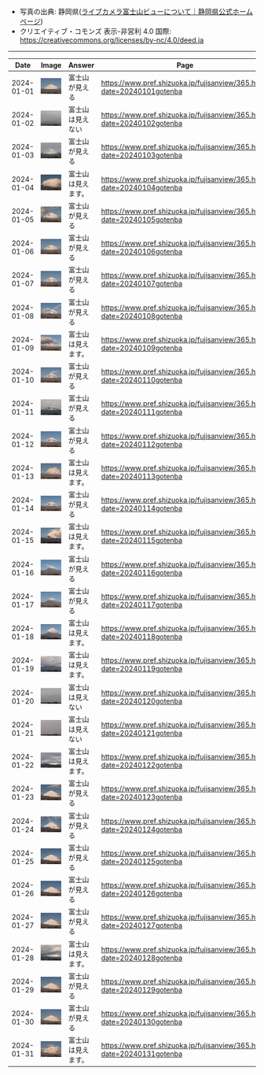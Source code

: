 - 写真の出典: 静岡県([ライブカメラ富士山ビューについて｜静岡県公式ホームページ](https://www.pref.shizuoka.jp/fujisanview/1044916.html))
- クリエイティブ・コモンズ 表示-非営利 4.0 国際: https://creativecommons.org/licenses/by-nc/4.0/deed.ja
---
| Date | Image | Answer | Page |
| --- | --- | --- | --- |
| 2024-01-01 | ![](../images/20240101.jpeg) |  富士山が見える  | https://www.pref.shizuoka.jp/fujisanview/365.html?date=20240101gotenba |
| 2024-01-02 | ![](../images/20240102.jpeg) |  富士山は見えない  | https://www.pref.shizuoka.jp/fujisanview/365.html?date=20240102gotenba |
| 2024-01-03 | ![](../images/20240103.jpeg) |  富士山が見える  | https://www.pref.shizuoka.jp/fujisanview/365.html?date=20240103gotenba |
| 2024-01-04 | ![](../images/20240104.jpeg) |  富士山は見えます。  | https://www.pref.shizuoka.jp/fujisanview/365.html?date=20240104gotenba |
| 2024-01-05 | ![](../images/20240105.jpeg) |  富士山が見える  | https://www.pref.shizuoka.jp/fujisanview/365.html?date=20240105gotenba |
| 2024-01-06 | ![](../images/20240106.jpeg) |  富士山が見える  | https://www.pref.shizuoka.jp/fujisanview/365.html?date=20240106gotenba |
| 2024-01-07 | ![](../images/20240107.jpeg) |  富士山が見える  | https://www.pref.shizuoka.jp/fujisanview/365.html?date=20240107gotenba |
| 2024-01-08 | ![](../images/20240108.jpeg) |  富士山が見える  | https://www.pref.shizuoka.jp/fujisanview/365.html?date=20240108gotenba |
| 2024-01-09 | ![](../images/20240109.jpeg) |  富士山は見えます。  | https://www.pref.shizuoka.jp/fujisanview/365.html?date=20240109gotenba |
| 2024-01-10 | ![](../images/20240110.jpeg) |  富士山が見える  | https://www.pref.shizuoka.jp/fujisanview/365.html?date=20240110gotenba |
| 2024-01-11 | ![](../images/20240111.jpeg) |  富士山が見える  | https://www.pref.shizuoka.jp/fujisanview/365.html?date=20240111gotenba |
| 2024-01-12 | ![](../images/20240112.jpeg) |  富士山が見える  | https://www.pref.shizuoka.jp/fujisanview/365.html?date=20240112gotenba |
| 2024-01-13 | ![](../images/20240113.jpeg) |  富士山は見えます。  | https://www.pref.shizuoka.jp/fujisanview/365.html?date=20240113gotenba |
| 2024-01-14 | ![](../images/20240114.jpeg) |  富士山が見える  | https://www.pref.shizuoka.jp/fujisanview/365.html?date=20240114gotenba |
| 2024-01-15 | ![](../images/20240115.jpeg) |  富士山は見えます。  | https://www.pref.shizuoka.jp/fujisanview/365.html?date=20240115gotenba |
| 2024-01-16 | ![](../images/20240116.jpeg) |  富士山が見える  | https://www.pref.shizuoka.jp/fujisanview/365.html?date=20240116gotenba |
| 2024-01-17 | ![](../images/20240117.jpeg) |  富士山が見える  | https://www.pref.shizuoka.jp/fujisanview/365.html?date=20240117gotenba |
| 2024-01-18 | ![](../images/20240118.jpeg) |  富士山は見えます。  | https://www.pref.shizuoka.jp/fujisanview/365.html?date=20240118gotenba |
| 2024-01-19 | ![](../images/20240119.jpeg) |  富士山は見えます。  | https://www.pref.shizuoka.jp/fujisanview/365.html?date=20240119gotenba |
| 2024-01-20 | ![](../images/20240120.jpeg) |  富士山は見えない  | https://www.pref.shizuoka.jp/fujisanview/365.html?date=20240120gotenba |
| 2024-01-21 | ![](../images/20240121.jpeg) |  富士山は見えない  | https://www.pref.shizuoka.jp/fujisanview/365.html?date=20240121gotenba |
| 2024-01-22 | ![](../images/20240122.jpeg) |  富士山は見えます。  | https://www.pref.shizuoka.jp/fujisanview/365.html?date=20240122gotenba |
| 2024-01-23 | ![](../images/20240123.jpeg) |  富士山が見える  | https://www.pref.shizuoka.jp/fujisanview/365.html?date=20240123gotenba |
| 2024-01-24 | ![](../images/20240124.jpeg) |  富士山が見える  | https://www.pref.shizuoka.jp/fujisanview/365.html?date=20240124gotenba |
| 2024-01-25 | ![](../images/20240125.jpeg) |  富士山が見える  | https://www.pref.shizuoka.jp/fujisanview/365.html?date=20240125gotenba |
| 2024-01-26 | ![](../images/20240126.jpeg) |  富士山が見える  | https://www.pref.shizuoka.jp/fujisanview/365.html?date=20240126gotenba |
| 2024-01-27 | ![](../images/20240127.jpeg) |  富士山が見える  | https://www.pref.shizuoka.jp/fujisanview/365.html?date=20240127gotenba |
| 2024-01-28 | ![](../images/20240128.jpeg) |  富士山は見えます。  | https://www.pref.shizuoka.jp/fujisanview/365.html?date=20240128gotenba |
| 2024-01-29 | ![](../images/20240129.jpeg) |  富士山が見える  | https://www.pref.shizuoka.jp/fujisanview/365.html?date=20240129gotenba |
| 2024-01-30 | ![](../images/20240130.jpeg) |  富士山が見える  | https://www.pref.shizuoka.jp/fujisanview/365.html?date=20240130gotenba |
| 2024-01-31 | ![](../images/20240131.jpeg) |  富士山は見えます。  | https://www.pref.shizuoka.jp/fujisanview/365.html?date=20240131gotenba |
